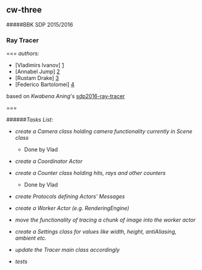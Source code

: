 ## cw-three
#####BBK SDP 2015/2016
### Ray Tracer

===
*authors:*

+ [Vladimirs Ivanov] [1]
+ [Annabel Jump] [2]
+ [Rustam Drake] [3]
+ [Federico Bartolomei] [4]

based on *Kwabena Aning*'s [sdp2016-ray-tracer][5]

[1]: https://github.com/BBK-PiJ-2015-87
[2]: https://github.com/annabeljump
[3]: https://
[4]: https://github.com/f-bartholomews

[5]: https://bitbucket.org/kaning/sdp2016-ray-tracer
===

######*Tasks List:*

+ *create a Camera class holding camera functionality currently in Scene class*
    - Done by Vlad
+ *create a Coordinator Actor*

+ *create a Counter class holding hits, rays and other counters*
    - Done by Vlad
+ *create Protocols defining Actors' Messages*

+ *create a Worker Actor (e.g. RenderingEngine)*

+ *move the functionality of tracing a chunk of image into the worker actor*

+ *create a Settings class for values like width, height, antiAliasing, ambient etc.*

+ *update the Tracer main class accordingly*

+ *tests*
